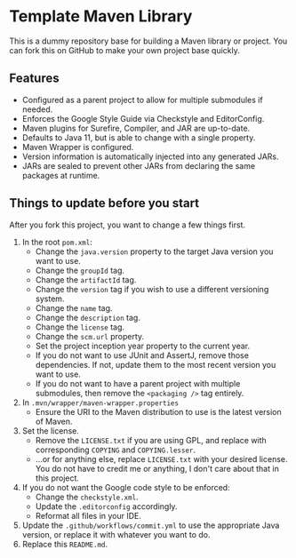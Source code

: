# Template Maven Library

This is a dummy repository base for building a Maven library or project. You can fork this on GitHub
to make your own project base quickly.

## Features

- Configured as a parent project to allow for multiple submodules if needed.
- Enforces the Google Style Guide via Checkstyle and EditorConfig.
- Maven plugins for Surefire, Compiler, and JAR are up-to-date.
- Defaults to Java 11, but is able to change with a single property.
- Maven Wrapper is configured.
- Version information is automatically injected into any generated JARs.
- JARs are sealed to prevent other JARs from declaring the same packages at runtime.

## Things to update before you start

After you fork this project, you want to change a few things first.

1. In the root `pom.xml`:
    - Change the `java.version` property to the target Java version you want to use.
    - Change the `groupId` tag.
    - Change the `artifactId` tag.
    - Change the `version` tag if you wish to use a different versioning system.
    - Change the `name` tag.
    - Change the `description` tag.
    - Change the `license` tag.
    - Change the `scm.url` property.
    - Set the project inception year property to the current year.
    - If you do not want to use JUnit and AssertJ, remove those dependencies. If not, update them to
      the most recent version you want to use.
    - If you do not want to have a parent project with multiple submodules, then remove
      the `<packaging />` tag entirely.
2. In `.mvn/wrapper/maven-wrapper.properties`
    - Ensure the URI to the Maven distribution to use is the latest version of Maven.
3. Set the license.
    - Remove the `LICENSE.txt` if you are using GPL, and replace with corresponding
      `COPYING` and `COPYING.lesser`.
    - ...or for anything else, replace `LICENSE.txt` with your desired license. You do not have to
      credit me or anything, I don't care about that in this project.
4. If you do not want the Google code style to be enforced:
    - Change the `checkstyle.xml`.
    - Update the `.editorconfig` accordingly.
    - Reformat all files in your IDE.
5. Update the `.github/workflows/commit.yml` to use the appropriate Java version, or replace it
    with whatever you want to do.
6. Replace this `README.md`.
